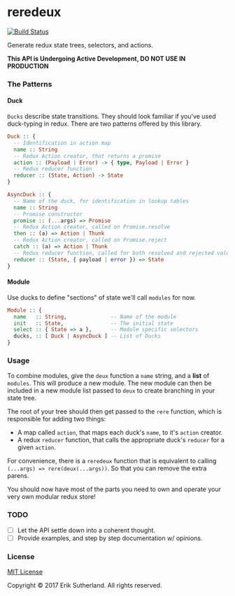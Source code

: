 reredeux
========

[![Build Status](https://travis-ci.org/MrRacoon/reredeux.svg?branch=master)](https://travis-ci.org/MrRacoon/reredeux)

Generate redux state trees, selectors, and actions.

**This API is Undergoing Active Development, DO NOT USE IN PRODUCTION**

### The Patterns

#### Duck

`Ducks` describe state transitions. They should look familiar if you've used
duck-typing in redux. There are two patterns offered by this library.

```Haskell
Duck :: {
  -- Identification in action map
  name :: String
  -- Redux Action creator, that returns a promise
  action :: (Payload | Error) -> { type, Payload | Error }
  -- Redux reducer function
  reducer :: (State, Action) -> State
}

AsyncDuck :: {
  -- Name of the duck, for identification in lookup tables
  name :: String
  -- Promise constructor
  promise :: (...args) => Promise
  -- Redux Action creator, called on Promise.resolve
  then :: (a) => Action | Thunk
  -- Redux Action creator, called on Promise.reject
  catch :: (a) => Action | Thunk
  -- Redux reducer function, called for both resolved and rejected values
  reducer :: (State, { payload | error }) => State
}
```

#### Module

Use ducks to define "sections" of state we'll call `modules` for now.

```Haskell
Module :: {
  name   :: String,              -- Name of the module
  init   :: State,               -- The initial state
  select :: { State => a },      -- Module specific selectors
  ducks, :: [ Duck | AsyncDuck ] -- List of Ducks
}
```

### Usage

To combine modules, give the `deux` function a `name` string, and a **list** of
`modules`. This will produce a new module. The new module can then be included
in a new module list passed to `deux` to create branching in your state tree.

The root of your tree should then get passed to the `rere` function, which is
responsible for adding two things:

* A map called `action`, that maps each duck's `name`, to it's `action` creator.
* A redux `reducer` function, that calls the appropriate duck's `reducer` for a given `action`.

For convenience, there is a `reredeux` function that is equivalent to calling
`(...args) => rere(deux(...args))`. So that you can remove the extra parens.

You should now have most of the parts you need to own and operate your very own
modular redux store!

### TODO

* [ ] Let the API settle down into a coherent thought.
* [ ] Provide examples, and step by step documentation w/ opinions.

### License

[MIT License](http://opensource.org/licenses/MIT)

Copyright &copy; 2017 Erik Sutherland. All rights reserved.
